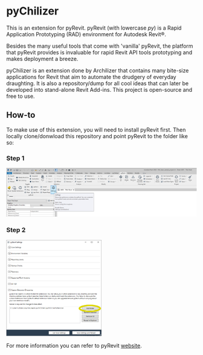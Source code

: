 # pyChilizer


This is an extension for pyRevit. pyRevit (with lowercase *py*) is a Rapid Application Prototyping (RAD) environment for Autodesk Revit®.

Besides the many useful tools that come with 'vanilla' pyRevit, the platform that pyRevit provides is invaluable for rapid Revit API tools prototyping and makes deployment a breeze. 

pyChilizer is an extension done by Archilizer that contains many bite-size applications for Revit that aim to automate the drudgery of everyday draughting. It is also a repository/dump for all cool ideas that can later be developed into stand-alone Revit Add-ins. This project is open-source and free to use.

## How-to

To make use of this extension, you will need to install pyRevit first. Then locally clone/donwload this repository and point pyRevit to the folder like so:

### Step 1

![how-to-step-1](https://github.com/2adicted/pyChilizer/blob/master/images/how-to-1.png "Step 1")

### Step 2

<img src="https://github.com/2adicted/pyChilizer/blob/master/images/how-to-2.PNG" alt="test image size" height="50%" width="50%">


For more information you can refer to pyRevit [website](https://www.notion.so/pyRevit-bd907d6292ed4ce997c46e84b6ef67a0).
